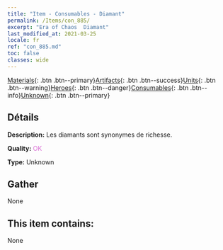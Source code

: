 ```yaml
---
title: "Item - Consumables - Diamant"
permalink: /Items/con_885/
excerpt: "Era of Chaos  Diamant"
last_modified_at: 2021-03-25
locale: fr
ref: "con_885.md"
toc: false
classes: wide
---
```

 [Materials](/fr/Items/){: .btn .btn--primary}[Artifacts](/fr/Items/Artifacts/){: .btn .btn--success}[Units](/fr/Items/Units/){: .btn .btn--warning}[Heroes](/fr/Items/Heroes/){: .btn .btn--danger}[Consumables](/fr/Items/Consumables/){: .btn .btn--info}[Unknown](/fr/Items/Unknown/){: .btn .btn--primary}

## Détails
 **Description:** Les diamants sont synonymes de richesse.

 **Quality:** <span style="color: #DA70D6">OK</span>

 **Type:** Unknown

## Gather

  None

## This item contains:

  None

